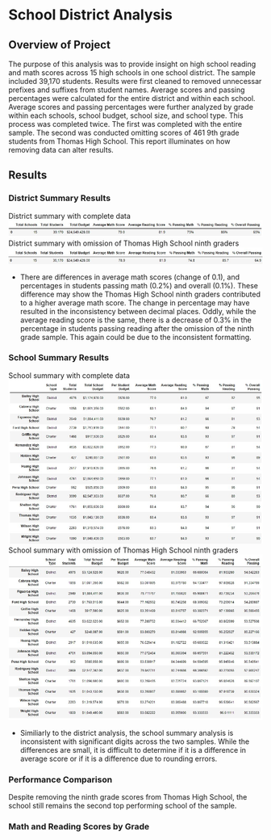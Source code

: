 # School District Analysis
## Overview of Project
The purpose of this analysis was to provide insight on high school reading and math scores across 15 high schools in one school district. The sample included 39,170 students. Results were first cleaned to removed unnecessar prefixes and suffixes from student names. Average scores and passing percentages were calculated for the entire district and within each school. Average scores and passing percentages were further analyzed by grade within each schools, school budget, school size, and school type. This process was completed twice. The first was completed with the entire sample. The second was conducted omitting scores of 461 9th grade students from Thomas High School. This report illuminates on how removing data can alter results. 

## Results 
### District Summary Results 
District summary with complete data
![District Summary 1](/images/district_summary_no.jpg)
District summary with omission of Thomas High School ninth graders
![District Summary 2](/images/district_summary_ths.jpg)
- There are differences in average math scores (change of 0.1), and percentages in students passing math (0.2%) and overall (0.1%). These difference may show the Thomas High School ninth graders contributed to a higher average math score. The change in percentage may have resulted in the inconsistency between decimal places. Oddly, while the average reading score is the same, there is a decrease of 0.3% in the percentage in students passing reading after the omission of the ninth grade sample. This again could be due to the inconsistent formatting. 

### School Summary Results 
School summary with complete data
![School Summary 1](/images/school_summary_no.jpg)
School summary with omission of Thomas High School ninth graders
![School Summary 2](/images/school_summary_ths.jpg)
- Similiarly to the district analysis, the school summary analysis is inconsistent with significant digits across the two samples. While the differences are small, it is difficult to determine if it is a difference in average score or if it is a difference due to rounding errors.

### Performance Comparison 
Despite removing the ninth grade scores from Thomas High School, the school still remains the second top performing school of the sample. 

### Math and Reading Scores by Grade 
